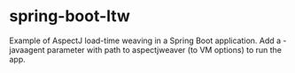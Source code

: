 # spring-boot-ltw
Example of AspectJ load-time weaving in a Spring Boot application.
Add a -javaagent parameter with path to aspectjweaver (to VM options) to run the app.
